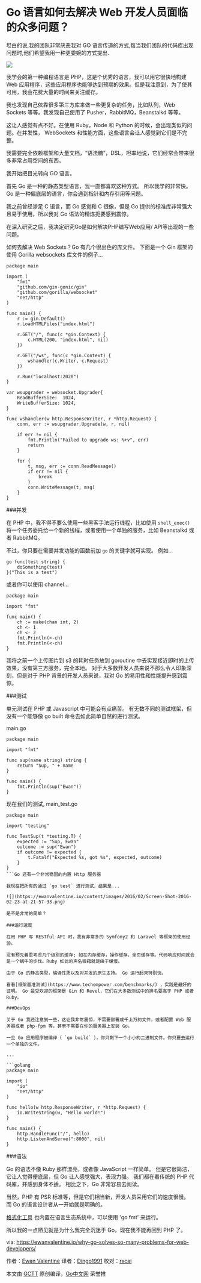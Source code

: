 # Go 语言如何去解决 Web 开发人员面临的众多问题？


坦白的说,我的团队非常厌恶我对 GO 语言传道的方式,每当我们团队的代码库出现问题时,他们希望我用一种更委婉的方式提出.


![](https://ewanvalentine.io/content/images/2016/01/Screen-Shot-2016-01-29-at-11-57-56.png) 

我学会的第一种编程语言是 PHP，这是个优秀的语言，我可以用它很快地构建 Web 应用程序，这些应用程序也能够达到预期的效果。但是我注意到，为了使其可用，我会花费大量的时间来关注缓存。

我也发现自己依靠很多第三方库来做一些更复杂的任务，比如队列，Web Sockets 等等。我发现自己使用了 Pusher，RabbitMQ，Beanstalkd 等等。

这让人感觉有点不好。在使用 Ruby，Node 和 Python 的时候，会出现类似的问题。在并发性， WebSockets 和性能方面，这些语言会让人感觉到它们是不完整。

我需要完全依赖框架和大量文档，“语法糖”，DSL，坦率地说，它们经常会带来很多非常占用空间的东西。

我开始把目光转向 GO 语言。 

首先 Go 是一种的静态类型语言，我一直都喜欢这种方式。 所以我学的非常快。Go 是一种偏底层的语言，你会遇到指针和内存引用等问题。

我之前曾经涉足 C 语言，而 Go 感觉和 C 很像，但是 Go 提供的标准库非常强大且易于使用，所以我对 Go 语法的精炼扼要感到震惊。

在深入研究之后，我决定研究Go是如何解决PHP编写Web应用/ API等出现的一些问题。

如何去解决 Web Sockets？Go 有几个很出色的库文件。 下面是一个 Gin 框架的使用 Gorilla websockets 库文件的例子...

```golang
package main

import (  
    "fmt"
    "github.com/gin-gonic/gin"
    "github.com/gorilla/websocket"
    "net/http"
)

func main() {  
    r := gin.Default()
    r.LoadHTMLFiles("index.html")

    r.GET("/", func(c *gin.Context) {
        c.HTML(200, "index.html", nil)
    })

    r.GET("/ws", func(c *gin.Context) {
        wshandler(c.Writer, c.Request)
    })

    r.Run("localhost:2020")
}

var wsupgrader = websocket.Upgrader{  
    ReadBufferSize:  1024,
    WriteBufferSize: 1024,
}

func wshandler(w http.ResponseWriter, r *http.Request) {  
    conn, err := wsupgrader.Upgrade(w, r, nil)

    if err != nil {
        fmt.Println("Failed to upgrade ws: %+v", err)
        return
    }

    for {
        t, msg, err := conn.ReadMessage()
        if err != nil {
            break
        }
        conn.WriteMessage(t, msg)
    }
}
```

###并发

在 PHP 中，我不得不要么使用一些黑客手法运行线程，比如使用 `shell_exec()` 将一个任务委托给一个新的线程，或者使用一个单独的服务，比如 Beanstalkd 或者 RabbitMQ。

不过，你只要在需要并发功能的函数前加 `go` 的关键字就可实现。 例如...

```golang
go func(test string) {  
    doSomething(test)
}("This is a test")
```

或者你可以使用 channel...

```golang
package main

import "fmt"

func main() {  
    ch := make(chan int, 2)
    ch <- 1
    ch <- 2
    fmt.Println(<-ch)
    fmt.Println(<-ch)
}
```

我将之前一个上传图片到 s3 的耗时任务放到 goroutine 中去实现接近即时的上传效果，没有第三方服务，完全本地。 对于大多数开发人员来说不那么令人印象深刻，但是对于 PHP 背景的开发人员来说，我对 Go 的易用性和性能提升感到震惊。

###测试

单元测试在 PHP 或 Javascript 中可能会有点痛苦。 有无数不同的测试框架，但没有一个能够像 go built 命令去如此简单自然的进行测试。

main.go 

```golang
package main

import "fmt"

func sup(name string) string {  
    return "Sup, " + name
}

func main() {  
    fmt.Println(sup("Ewan"))
}
```

现在我们的测试, main_test.go

```golang
package main

import "testing"

func TestSup(t *testing.T) {  
    expected := "Sup, Ewan"
    outcome := sup("Ewan")
    if outcome != expected {
        t.Fatalf("Expected %s, got %s", expected, outcome)
    }
}
```Go 还有一个非常稳固的内置 Http 服务器

我现在把所有的通过 `go test` 进行测试，结果是... 

![](https://ewanvalentine.io/content/images/2016/02/Screen-Shot-2016-02-23-at-21-57-33.png) 

是不是非常的简单？

###运行速度

在用 PHP 写 RESTful API 时，我有非常多的 Symfony2 和 Laravel 等框架的使用经验。

没有预先着重考虑几个级别的缓存; 如在内存缓存，操作缓存，全页缓存等。代码响应时间就会是一个蜗牛的步伐。Ruby 如此的声名狼藉就是由于缓慢。

由于 Go 的静态类型，编译性质以及对并发的原生支持。 Go 运行起来特别快。

看看[框架基准测试](https://www.techempower.com/benchmarks/) ，实践是最好的证明。 Go 最受欢迎的框架是 Gin 和 Revel，它们在大多数测试中的排名要高于 PHP 或者 Ruby。

###DevOps

关于 Go 我还注意到一些，这让我非常震惊，不需要部署成千上万的文件，或者配置 Web 服务器或者 php-fpm 等。甚至不需要在你的服务器上安装 Go。

一旦 Go 应用程序被编译（ `go build` ），你只剩下一个小小的二进制文件。你只要去运行一个单独的文件。

... 

```golang
package main

import (  
    "io"
    "net/http"
)

func hello(w http.ResponseWriter, r *http.Request) {  
    io.WriteString(w, "Hello world!")
}

func main() {  
    http.HandleFunc("/", hello)
    http.ListenAndServe(":8000", nil)
}
```

###语法

Go 的语法不像 Ruby 那样漂亮，或者像 JavaScript 一样简单。 但是它很简洁，它让人觉得便底层，但 Go 让人感觉强大，表现力强。 我们都在看传统的 PHP 代码库，并感到身体不适。 相比之下，Go 非常容易去阅读。

当然，PHP 有 PSR 标准等，但是它们相当新，开发人员采用它们的速度很慢。 而 Go 的语言设计者从一开始就是明确的。
 
[格式化工具](https://blog.golang.org/go-fmt-your-code) 也内置在语言生态系统中，可以使用 'go fmt' 来运行。

所以我的一点陋见就是为什么我完全沉迷于 Go，现在我不能再回到 PHP 了。



via: https://ewanvalentine.io/why-go-solves-so-many-problems-for-web-developers/

作者：[Ewan Valentine](https://ewanvalentine.io/author/ewan/)
译者：[Dingo1991](https://github.com/Dingo1991)
校对：[rxcai](https://github.com/rxcai)


本文由 [GCTT](https://github.com/studygolang/GCTT) 原创编译，[Go中文网](https://studygolang.com/) 荣誉推
